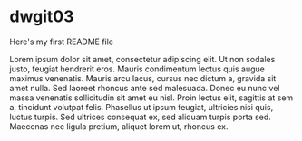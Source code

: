 # dwgit03
Here's my first README file

Lorem ipsum dolor sit amet, consectetur adipiscing elit. Ut non sodales justo, feugiat hendrerit eros. Mauris condimentum lectus quis augue maximus venenatis. Mauris arcu lacus, cursus nec dictum a, gravida sit amet nulla. Sed laoreet rhoncus ante sed malesuada. Donec eu nunc vel massa venenatis sollicitudin sit amet eu nisl. Proin lectus elit, sagittis at sem a, tincidunt volutpat felis. Phasellus ut ipsum feugiat, ultricies nisi quis, luctus turpis. Sed ultrices consequat ex, sed aliquam turpis porta sed. Maecenas nec ligula pretium, aliquet lorem ut, rhoncus ex.
